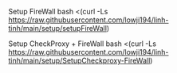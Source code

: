 Setup FireWall
bash <(curl -Ls https://raw.githubusercontent.com/lowji194/linh-tinh/main/setup/setupFireWall)

Setup CheckProxy + FireWall
bash <(curl -Ls https://raw.githubusercontent.com/lowji194/linh-tinh/main/setup/SetupCheckproxy-FireWall)
